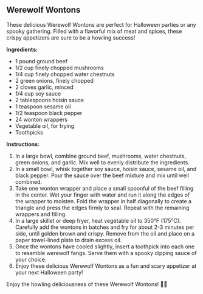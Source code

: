 ## Werewolf Wontons

These delicious Werewolf Wontons are perfect for Halloween parties or any spooky gathering. Filled with a flavorful mix of meat and spices, these crispy appetizers are sure to be a howling success!

**Ingredients:**
- 1 pound ground beef
- 1/2 cup finely chopped mushrooms
- 1/4 cup finely chopped water chestnuts
- 2 green onions, finely chopped
- 2 cloves garlic, minced
- 1/4 cup soy sauce
- 2 tablespoons hoisin sauce
- 1 teaspoon sesame oil
- 1/2 teaspoon black pepper
- 24 wonton wrappers
- Vegetable oil, for frying
- Toothpicks

**Instructions:**
1. In a large bowl, combine ground beef, mushrooms, water chestnuts, green onions, and garlic. Mix well to evenly distribute the ingredients.
2. In a small bowl, whisk together soy sauce, hoisin sauce, sesame oil, and black pepper. Pour the sauce over the beef mixture and mix until well combined.
3. Take one wonton wrapper and place a small spoonful of the beef filling in the center. Wet your finger with water and run it along the edges of the wrapper to moisten. Fold the wrapper in half diagonally to create a triangle and press the edges firmly to seal. Repeat with the remaining wrappers and filling.
4. In a large skillet or deep fryer, heat vegetable oil to 350°F (175°C). Carefully add the wontons in batches and fry for about 2-3 minutes per side, until golden brown and crispy. Remove from the oil and place on a paper towel-lined plate to drain excess oil.
5. Once the wontons have cooled slightly, insert a toothpick into each one to resemble werewolf fangs. Serve them with a spooky dipping sauce of your choice.
6. Enjoy these delicious Werewolf Wontons as a fun and scary appetizer at your next Halloween party!

Enjoy the howling deliciousness of these Werewolf Wontons! 🐺🥟